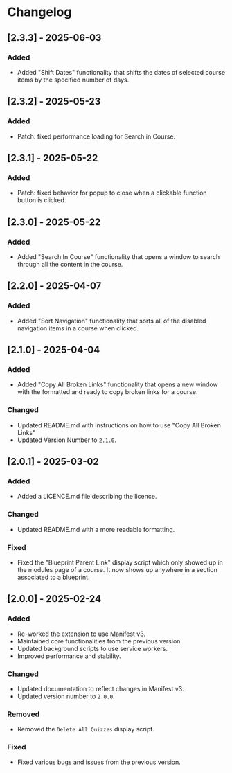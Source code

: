 # Changelog

## [2.3.3] - 2025-06-03
### Added
- Added "Shift Dates" functionality that shifts the dates of selected course items by the specified number of days.

## [2.3.2] - 2025-05-23
### Added
- Patch: fixed performance loading for Search in Course.

## [2.3.1] - 2025-05-22
### Added
- Patch: fixed behavior for popup to close when a clickable function button is clicked.

## [2.3.0] - 2025-05-22
### Added
- Added "Search In Course" functionality that opens a window to search through all the content in the course.

## [2.2.0] - 2025-04-07
### Added
- Added "Sort Navigation" functionality that sorts all of the disabled navigation items in a course when clicked.

## [2.1.0] - 2025-04-04
### Added
- Added "Copy All Broken Links" functionality that opens a new window with the formatted and ready to copy broken links for a course.

### Changed
- Updated README.md with instructions on how to use "Copy All Broken Links"
- Updated Version Number to `2.1.0`.

## [2.0.1] - 2025-03-02
### Added
- Added a LICENCE.md file describing the licence.

### Changed
- Updated README.md with a more readable formatting.

### Fixed
- Fixed the "Blueprint Parent Link" display script which only showed up in the modules page of a course. It now shows up anywhere in a section associated to a blueprint.

## [2.0.0] - 2025-02-24
### Added
- Re-worked the extension to use Manifest v3.
- Maintained core functionalities from the previous version.
- Updated background scripts to use service workers.
- Improved performance and stability.

### Changed
- Updated documentation to reflect changes in Manifest v3.
- Updated version number to `2.0.0`.

### Removed
- Removed the `Delete All Quizzes` display script.

### Fixed
- Fixed various bugs and issues from the previous version.